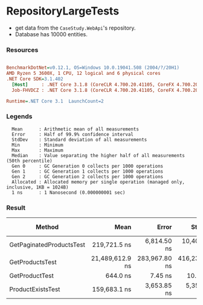 # RepositoryLargeTests

* get data from the `CaseStudy.WebApi`'s repository. 
* Database has 10000 entities.

### Resources

``` ini

BenchmarkDotNet=v0.12.1, OS=Windows 10.0.19041.508 (2004/?/20H1)
AMD Ryzen 5 3600X, 1 CPU, 12 logical and 6 physical cores
.NET Core SDK=3.1.402
  [Host]     : .NET Core 3.1.8 (CoreCLR 4.700.20.41105, CoreFX 4.700.20.41903), X64 RyuJIT  [AttachedDebugger]
  Job-FHVDCZ : .NET Core 3.1.8 (CoreCLR 4.700.20.41105, CoreFX 4.700.20.41903), X64 RyuJIT

Runtime=.NET Core 3.1  LaunchCount=2  

```

### Legends
``` YML
  Mean      : Arithmetic mean of all measurements
  Error     : Half of 99.9% confidence interval
  StdDev    : Standard deviation of all measurements
  Min       : Minimum
  Max       : Maximum
  Median    : Value separating the higher half of all measurements (50th percentile)
  Gen 0     : GC Generation 0 collects per 1000 operations
  Gen 1     : GC Generation 1 collects per 1000 operations
  Gen 2     : GC Generation 2 collects per 1000 operations
  Allocated : Allocated memory per single operation (managed only, inclusive, 1KB = 1024B)
  1 ns      : 1 Nanosecond (0.000000001 sec)

```

### Result

|                   Method |            Mean |         Error |        StdDev |             Min |             Max |          Median |     Gen 0 |   Gen 1 | Gen 2 |  Allocated |
|------------------------- |----------------:|--------------:|--------------:|----------------:|----------------:|----------------:|----------:|--------:|------:|-----------:|
| GetPaginatedProductsTest |    219,721.5 ns |   6,814.50 ns |  10,406.46 ns |    204,848.0 ns |    232,715.7 ns |    217,300.0 ns |    3.6621 |  0.2441 |     - |    30643 B |
|          GetProductsTest | 21,489,612.9 ns | 283,967.80 ns | 416,236.32 ns | 20,851,390.6 ns | 22,377,281.2 ns | 21,553,090.6 ns | 1468.7500 | 62.5000 |     - | 12317581 B |
|           GetProductTest |        644.0 ns |       7.45 ns |      10.93 ns |        631.7 ns |        669.6 ns |        641.8 ns |    0.0429 |       - |     - |      360 B |
|        ProductExistsTest |    159,683.1 ns |   3,653.85 ns |   5,355.76 ns |    153,005.4 ns |    166,508.5 ns |    157,285.4 ns |    2.1973 |       - |     - |    19076 B |
